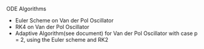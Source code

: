 ODE Algorithms

- Euler Scheme on Van der Pol Oscillator
- RK4 on Van der Pol Oscillator
- Adaptive Algorithm(see document) for Van der Pol Oscillator with case p = 2, using the Euler scheme and RK2
